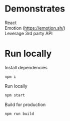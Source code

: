 # Demonstrates
React  
Emotion (https://emotion.sh/)  
Leverage 3rd party API  

# Run locally
Install dependencies
```
npm i
```
Run locally
```
npm start
```
Build for production
```
npm run build
```
